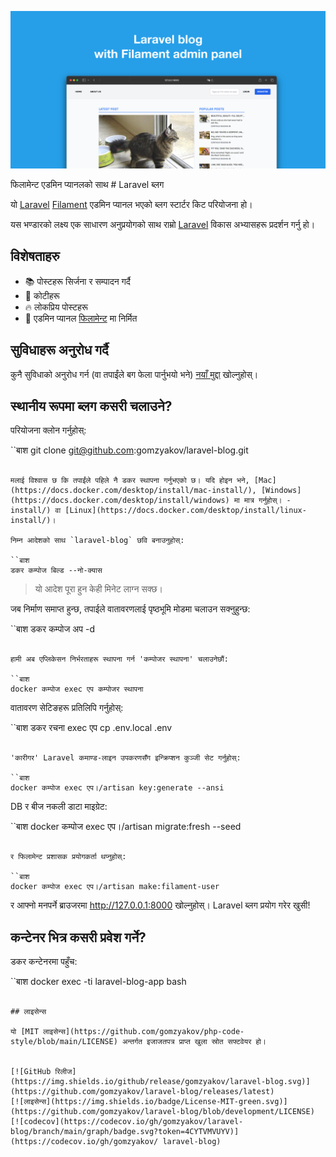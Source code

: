 ![फिलामेन्ट एडमिन प्यानलको साथ लारावेल ब्लग](./docs/social-preview-en.png)

फिलामेन्ट एडमिन प्यानलको साथ # Laravel ब्लग

यो [Laravel](https://laravel.com) [Filament](https://filamentphp.com) एडमिन प्यानल भएको ब्लग स्टार्टर किट परियोजना हो।

यस भण्डारको लक्ष्य एक साधारण अनुप्रयोगको साथ राम्रो [Laravel](https://laravel.com) विकास अभ्यासहरू प्रदर्शन गर्नु हो।

## विशेषताहरु

- 📚 पोस्टहरू सिर्जना र सम्पादन गर्दै
- 🥑 कोटीहरू
- :fire: लोकप्रिय पोस्टहरू
- :hatched_chick: एडमिन प्यानल [फिलामेन्ट](https://filamentphp.com) मा निर्मित

## सुविधाहरू अनुरोध गर्दै

कुनै सुविधाको अनुरोध गर्न (वा तपाईंले बग फेला पार्नुभयो भने) [नयाँ मुद्दा](https://github.com/gomzyakov/laravel-blog/issues/new) खोल्नुहोस्।

## स्थानीय रूपमा ब्लग कसरी चलाउने?

परियोजना क्लोन गर्नुहोस्:

``बाश
git clone git@github.com:gomzyakov/laravel-blog.git
```

मलाई विश्वास छ कि तपाईंले पहिले नै डकर स्थापना गर्नुभएको छ। यदि होइन भने, [Mac](https://docs.docker.com/desktop/install/mac-install/), [Windows](https://docs.docker.com/desktop/install/windows) मा मात्र गर्नुहोस्। -install/) वा [Linux](https://docs.docker.com/desktop/install/linux-install/)।

निम्न आदेशको साथ `laravel-blog` छवि बनाउनुहोस्:

``बाश
डकर कम्पोज बिल्ड --नो-क्यास
```

> यो आदेश पूरा हुन केही मिनेट लाग्न सक्छ।

जब निर्माण समाप्त हुन्छ, तपाईले वातावरणलाई पृष्ठभूमि मोडमा चलाउन सक्नुहुन्छ:

``बाश
डकर कम्पोज अप -d
```

हामी अब एप्लिकेसन निर्भरताहरू स्थापना गर्न 'कम्पोजर स्थापना' चलाउनेछौं:

``बाश
docker कम्पोज exec एप कम्पोजर स्थापना
```

वातावरण सेटिङहरू प्रतिलिपि गर्नुहोस्:

``बाश
डकर रचना exec एप cp .env.local .env
```

'कारीगर' Laravel कमाण्ड-लाइन उपकरणसँग इन्क्रिप्शन कुञ्जी सेट गर्नुहोस्:

``बाश
docker कम्पोज exec एप।/artisan key:generate --ansi
```

DB र बीज नकली डाटा माइग्रेट:

``बाश
docker कम्पोज exec एप।/artisan migrate:fresh --seed
```

र फिलामेन्ट प्रशासक प्रयोगकर्ता थप्नुहोस्:

``बाश
docker कम्पोज exec एप।/artisan make:filament-user
```

र आफ्नो मनपर्ने ब्राउजरमा http://127.0.0.1:8000 खोल्नुहोस्। Laravel ब्लग प्रयोग गरेर खुसी!

## कन्टेनर भित्र कसरी प्रवेश गर्ने?

डकर कन्टेनरमा पहुँच:

``बाश
docker exec -ti laravel-blog-app bash
```

## लाइसेन्स

यो [MIT लाइसेन्स](https://github.com/gomzyakov/php-code-style/blob/main/LICENSE) अन्तर्गत इजाजतपत्र प्राप्त खुला स्रोत सफ्टवेयर हो।


[![GitHub रिलीज](https://img.shields.io/github/release/gomzyakov/laravel-blog.svg)](https://github.com/gomzyakov/laravel-blog/releases/latest)
[![लाइसेन्स](https://img.shields.io/badge/License-MIT-green.svg)](https://github.com/gomzyakov/laravel-blog/blob/development/LICENSE)
[![codecov](https://codecov.io/gh/gomzyakov/laravel-blog/branch/main/graph/badge.svg?token=4CYTVMVUYV)](https://codecov.io/gh/gomzyakov/ laravel-blog)